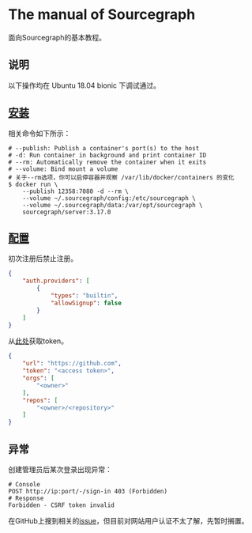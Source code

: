 # The manual of Sourcegraph

面向Sourcegraph的基本教程。

## 说明

以下操作均在 Ubuntu 18.04 bionic 下调试通过。

## [安装](https://docs.sourcegraph.com/admin/install/docker)

相关命令如下所示：

```
# --publish: Publish a container's port(s) to the host
# -d: Run container in background and print container ID
# --rm: Automatically remove the container when it exits
# --volume: Bind mount a volume
# 关于--rm选项，你可以启停容器并观察 /var/lib/docker/containers 的变化
$ docker run \
    --publish 12358:7080 -d --rm \
    --volume ~/.sourcegraph/config:/etc/sourcegraph \
    --volume ~/.sourcegraph/data:/var/opt/sourcegraph \
    sourcegraph/server:3.17.0
```

## [配置](https://docs.sourcegraph.com/admin/config)

初次注册后禁止注册。

```json
{
    "auth.providers": [
        {
            "types": "builtin",
            "allowSignup": false
        }
    ]
}
```

从[此处](https://github.com/settings/tokens)获取token。

```json
{
    "url": "https://github.com",
    "token": "<access token>",
    "orgs": [
        "<owner>"
    ],
    "repos": [
        "<owner>/<repository>"
    ]
}
```

## 异常

创建管理员后某次登录出现异常：

```
# Console
POST http://ip:port/-/sign-in 403 (Forbidden)
# Response
Forbidden - CSRF token invalid
```

在GitHub上搜到相关的[issue](https://github.com/sourcegraph/sourcegraph/issues/65)，但目前对网站用户认证不太了解，先暂时搁置。
